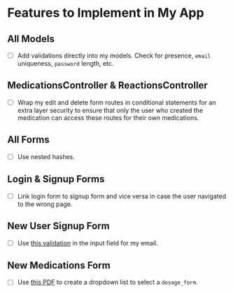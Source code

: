 # Features to Implement in My App

## All Models

- [ ] Add validations directly into my models. Check for presence, `email` uniqueness, `password` length, etc.

## MedicationsController & ReactionsController

- [ ] Wrap my edit and delete form routes in conditional statements for an extra layer security to ensure that only the user who created the medication can access these routes for their own medications.

## All Forms

- [ ] Use nested hashes.

## Login & Signup Forms

- [ ] Link login form to signup form and vice versa in case the user navigated to the wrong page.

## New User Signup Form

- [ ] Use [this validation](http://html5pattern.com/Emails) in the input field for my email.

## New Medications Form

- [ ] Use [this PDF](http://www.srmuniv.ac.in/sites/default/files/downloads/Dosage_forms.pdf) to create a dropdown list to select a `dosage_form`.